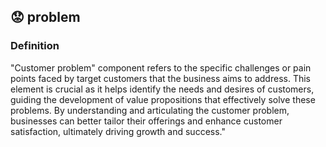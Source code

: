 

## 😟 problem

### Definition 
"Customer problem" component refers to the specific challenges or pain points faced by target customers that the business aims to address. This element is crucial as it helps identify the needs and desires of customers, guiding the development of value propositions that effectively solve these problems. By understanding and articulating the customer problem, businesses can better tailor their offerings and enhance customer satisfaction, ultimately driving growth and success."



